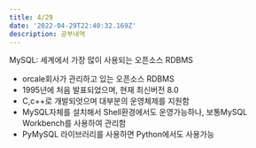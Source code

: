 ```yaml
---
title: 4/29
date: '2022-04-29T22:40:32.169Z'
description: 공부내역
---
```


MySQL: 세계에서 가장 많이 사용되는 오픈소스 RDBMS

-   orcale회사가 관리하고 있는 오픈소스 RDBMS
-   1995년에 처음 발표되었으며, 현재 최신버전 8.0
-   C,c++로 개발되엇으며 대부분의 운영체제를 지원함
-   MySQL자체를 설치해서 Shell환경에서도 운영가능하나, 보통MySQL Workbench를 사용하여 관리함
-   PyMySQL 라이브러리를 사용하면 Python에서도 사용가능
